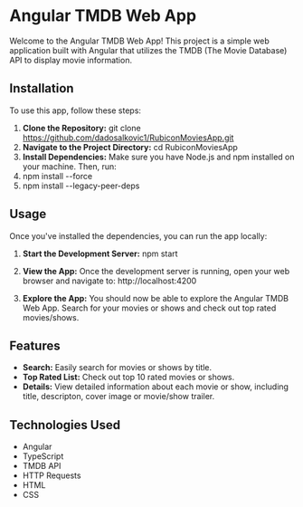 # Angular TMDB Web App

Welcome to the Angular TMDB Web App! This project is a simple web application built with Angular that utilizes the TMDB (The Movie Database) API to display movie information.

## Installation

To use this app, follow these steps:

1. **Clone the Repository:**
git clone https://github.com/dadosalkovic1/RubiconMoviesApp.git
2. **Navigate to the Project Directory:**
cd RubiconMoviesApp
3. **Install Dependencies:**
Make sure you have Node.js and npm installed on your machine. Then, run:
1. npm install --force 
2. npm install --legacy-peer-deps



## Usage

Once you've installed the dependencies, you can run the app locally:

1. **Start the Development Server:**
npm start


2. **View the App:**
Once the development server is running, open your web browser and navigate to:
http://localhost:4200




3. **Explore the App:**
You should now be able to explore the Angular TMDB Web App. Search for your movies or shows and check out top rated movies/shows.

## Features

- **Search:** Easily search for movies or shows by title.
- **Top Rated List:** Check out top 10 rated movies or shows.
- **Details:** View detailed information about each movie or show, including title, descripton, cover image or movie/show trailer.

## Technologies Used

- Angular
- TypeScript
- TMDB API
- HTTP Requests
- HTML
- CSS

